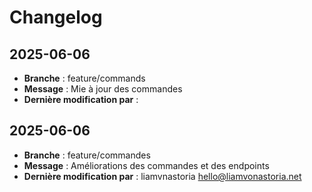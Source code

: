 # Changelog

## 2025-06-06

- **Branche** : feature/commands
- **Message** : Mie à jour des commandes 
- **Dernière modification par** : 

## 2025-06-06

- **Branche** : feature/commandes
- **Message** : Améliorations des commandes et des endpoints 
- **Dernière modification par** : liamvnastoria <hello@liamvonastoria.net>

